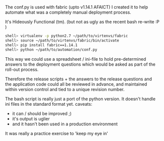 The conf.py is used with fabric (upto v1.14.1 AFAICT)
I created it to help automate what was a completely manual deployment process.

It's Hideously Functional (tm).
(but not as ugly as the recent bash re-write :P )

```bash
shell> virtualenv -p python2.7 ~/path/to/virtenvs/fabric
shell> source ~/path/to/virtenvs/fabric/bin/activate
shell> pip install fabric==1.14.1
shell> python ~/path/to/automation/conf.py 
```

This way we could use a spreadsheet / ini-file to hold pre-determined answers
to the deployment questions which would be asked as part of the roll-out process.

Therefore the release scripts + the answers to the release questions and the application code 
could all be reviewed in advance, and maintained within version control and tied to a unique revision number.

The bash script is really just a port of the python version.  It doesn't handle ini files in the standard format yet.
caveats: 
 - it can / should be improved ;)
 - it's output is uglier
 - and it hasn't been used in a production environment

It was really a practice exercise to 'keep my eye in'
